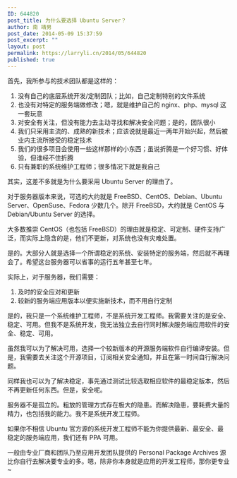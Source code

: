 ```yaml
---
ID: 644820
post_title: 为什么要选择 Ubuntu Server？
author: 南 靖男
post_date: 2014-05-09 15:37:59
post_excerpt: ""
layout: post
permalink: https://larryli.cn/2014/05/644820
published: true
---
```

首先，我所参与的技术团队都是这样的：
<ol>
	<li>没有自己的底层系统开发/定制团队；比如，自己定制特别的文件系统</li>
	<li>也没有对特定的服务端做修改；嗯，就是维护自己的 nginx、php、mysql 这一套玩意</li>
	<li>对安全有关注，但没有能力去主动寻找和解决安全问题；是的，团队很小</li>
	<li>我们只采用主流的、成熟的新技术；应该说就是最近一两年开始兴起，然后被业内主流所接受的稳定技术</li>
	<li>我们的很多项目会使用一些这样那样的小东西；虽说折腾是一个好习惯、好体验，但谁经不住折腾</li>
	<li>只有兼职的系统维护工程师；很多情况下就是我自己</li>
</ol>

其实，这差不多就是为什么要采用 Ubuntu Server 的理由了。

对于服务器版本来说，可选的大约就是 FreeBSD、CentOS、Debian、Ubuntu Server、OpenSuse、Fedora 少数几个。除开 FreeBSD，大约就是 CentOS 与 Debian/Ubuntu Server 的选择。

大多数推崇 CentOS（也包括 FreeBSD）的理由就是稳定、可定制、硬件支持广泛，而实际上隐含的是，他们不更新，对系统也没有灾难处置。

是的。大部分人就是选择一个所谓稳定的系统、安装特定的服务端，然后就不再理会了。希望这台服务器可以省事的运行五年甚至七年。

实际上，对于服务器，我们需要：
<ol>
	<li>及时的安全应对和更新</li>
	<li>较新的服务端应用版本以便实施新技术，而不用自行定制</li>
</ol>

是的，我只是一个系统维护工程师，不是系统开发工程师。我需要关注的是安全、稳定、可用。但我不是系统开发，我无法独立去自行同时解决服务端应用软件的安全、稳定、可用。

虽然我可以为了解决可用，选择一个较新版本的开源服务端软件自行编译安装。但是，我需要去关注这个开源项目，订阅相关安全通知，并且在第一时间自行解决问题。

同样我也可以为了解决稳定，事先通过测试比较选取相应软件的最稳定版本，然后不再更新任何东西。但是，安全呢。

服务器不是孤立的。粗放的管理方式存在极大的隐患。而解决隐患，要耗费大量的精力，也包括我的能力。我不是系统开发工程师。

如果你不相信 Ubuntu 官方源的系统开发工程师不能为你提供最新、最安全、最稳定的服务端应用，我们还有 PPA 可用。

一般由专业厂商和团队乃至应用开发团队提供的 Personal Package Archives 源比你自行去解决要专业的多。嗯，除非你本身就是应用的开发工程师，那你更专业~